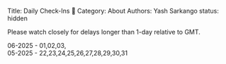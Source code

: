 Title: Daily Check-Ins 🐤 
Category: About
Authors: Yash Sarkango
status: hidden


Please watch closely for delays longer than 1-day relative to GMT.

06-2025 - 01,02,03,  
05-2025 - 22,23,24,25,26,27,28,29,30,31

